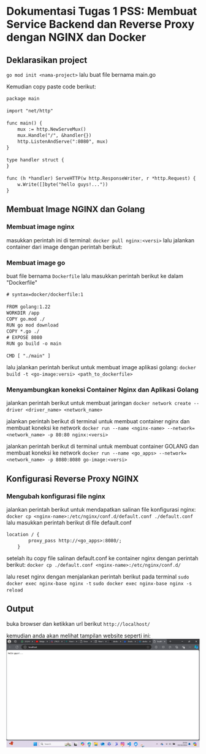 # Dokumentasi Tugas 1 PSS: Membuat Service Backend dan Reverse Proxy dengan NGINX dan Docker

## Deklarasikan project
``go mod init <nama-project>``
lalu buat file bernama main.go

Kemudian copy paste code berikut:

```
package main

import "net/http"

func main() {
	mux := http.NewServeMux()
	mux.Handle("/", &handler{})
	http.ListenAndServe(":8080", mux)
}

type handler struct {
}

func (h *handler) ServeHTTP(w http.ResponseWriter, r *http.Request) {
	w.Write([]byte("hello guys!..."))
}

```

## Membuat Image NGINX dan Golang

### Membuat image nginx
masukkan perintah ini di terminal: `docker pull nginx:<versi>`
lalu jalankan container dari image dengan perintah berikut:


### Membuat image go
buat file bernama `Dockerfile`
lalu masukkan perintah berikut ke dalam "Dockerfile"

```
# syntax=docker/dockerfile:1

FROM golang:1.22
WORKDIR /app
COPY go.mod ./
RUN go mod download
COPY *.go ./
# EXPOSE 8080
RUN go build -o main

CMD [ "./main" ]
```

lalu jalankan perintah berikut untuk membuat image aplikasi golang: 
`docker build -t <go-image:versi> <path_to_dockerfile>`


### Menyambungkan koneksi Container Nginx dan Aplikasi Golang
jalankan perintah berikut untuk membuat jaringan
`docker network create --driver <driver_name> <network_name>`


jalankan perintah berikut di terminal untuk membuat container nginx dan membuat koneksi ke network
`docker run --name <nginx-name> --network=<network_name> -p 80:80 nginx:<versi>`

jalankan perintah berikut di terminal untuk membuat container GOLANG dan membuat koneksi ke network
`docker run --name <go_apps> --network=<network_name> -p 8080:8080 go-image:<versi>`

## Konfigurasi Reverse Proxy NGINX

### Mengubah konfigurasi file nginx
jalankan perintah berikut untuk mendapatkan salinan file konfigurasi nginx:
``docker cp <nginx-name>:/etc/nginx/conf.d/default.conf ./default.conf``
lalu masukkan perintah berikut di file default.conf 
```
location / {
        proxy_pass http://<go_apps>:8080/;
    }
```
setelah itu copy file salinan default.conf ke container nginx dengan perintah berikut:
``docker cp ./default.conf <nginx-name>:/etc/nginx/conf.d/``

lalu reset nginx dengan menjalankan perintah berikut pada terminal
``sudo docker exec nginx-base nginx -t``
``sudo docker exec nginx-base nginx -s reload``

## Output
buka browser dan ketikkan url berikut ``http://localhost/``

kemudian anda akan melihat tampilan website seperti ini:
![image](./docs/reversed-proxy.png)